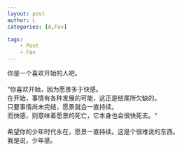 ```yaml
---
layout: post
author: L
categories: [A,Fav]

tags:
    - Post
    - Fav
---
```


你是一个喜欢开始的人吧。<br>
<br>
”你喜欢开始，因为愿景多于快感。<br>
在开始，事情有各种发展的可能，这正是结尾所欠缺的。<br>
只要事情尚未完结，愿景就会一直持续。<br>
而快感，则意味着愿景的死亡，它本身也会很快死去。“<br>
<br>
希望你的少年时代永在，愿景一直持续。这是个很难说的东西。<br>
我是说，少年感。<br>
